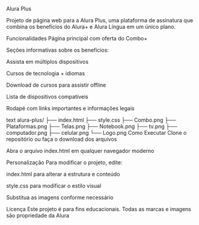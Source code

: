 Alura Plus

Projeto de página web para a Alura Plus, uma plataforma de assinatura que combina os benefícios do Alura+ e Alura Língua em um único plano.

Funcionalidades
Página principal com oferta do Combo+

Seções informativas sobre os benefícios:

Assista em múltiplos dispositivos

Cursos de tecnologia + idiomas

Download de cursos para assistir offline

Lista de dispositivos compatíveis

Rodapé com links importantes e informações legais

text
alura-plus/
├── index.html
├── style.css
├── Combo.png
├── Plataformas.png
├── Telas.png
├── Notebook.png
├── tv.png
├── computador.png
├── celular.png
└── Logo.png
Como Executar
Clone o repositório ou faça o download dos arquivos

Abra o arquivo index.html em qualquer navegador moderno

Personalização
Para modificar o projeto, edite:

index.html para alterar a estrutura e conteúdo

style.css para modificar o estilo visual

Substitua as imagens conforme necessário

Licença
Este projeto é para fins educacionais. Todas as marcas e imagens são propriedade da Alura
